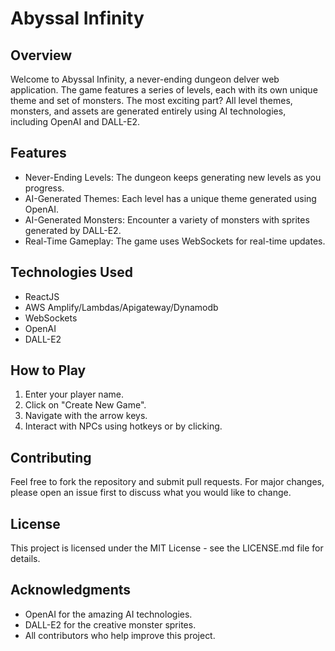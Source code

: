 # Abyssal Infinity

## Overview

Welcome to Abyssal Infinity, a never-ending dungeon delver web application. The game features a series of levels, each with its own unique theme and set of monsters. The most exciting part? All level themes, monsters, and assets are generated entirely using AI technologies, including OpenAI and DALL-E2.

## Features

- Never-Ending Levels: The dungeon keeps generating new levels as you progress.
- AI-Generated Themes: Each level has a unique theme generated using OpenAI.
- AI-Generated Monsters: Encounter a variety of monsters with sprites generated by DALL-E2.
- Real-Time Gameplay: The game uses WebSockets for real-time updates.

## Technologies Used

- ReactJS
- AWS Amplify/Lambdas/Apigateway/Dynamodb
- WebSockets
- OpenAI
- DALL-E2

## How to Play

1. Enter your player name.
2. Click on "Create New Game".
3. Navigate with the arrow keys.
4. Interact with NPCs using hotkeys or by clicking.

## Contributing

Feel free to fork the repository and submit pull requests. For major changes, please open an issue first to discuss what you would like to change.

## License

This project is licensed under the MIT License - see the LICENSE.md file for details.

## Acknowledgments

- OpenAI for the amazing AI technologies.
- DALL-E2 for the creative monster sprites.
- All contributors who help improve this project.
